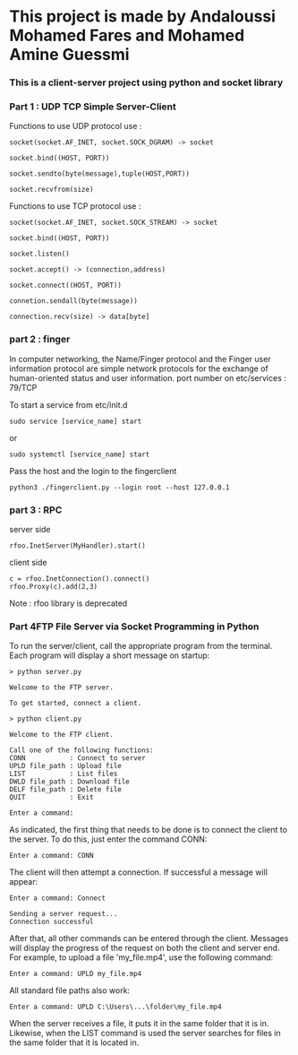 # This project is made by Andaloussi Mohamed Fares and Mohamed Amine Guessmi
### This is a client-server project using python and socket library 

### Part 1 : UDP TCP Simple Server-Client

Functions to use UDP protocol use : 

```
socket(socket.AF_INET, socket.SOCK_DGRAM) -> socket
```
```
socket.bind((HOST, PORT))
```
```
socket.sendto(byte(message),tuple(HOST,PORT))
```
```
socket.recvfrom(size)
```

Functions to use TCP protocol use :
```
socket(socket.AF_INET, socket.SOCK_STREAM) -> socket
```
```
socket.bind((HOST, PORT))
```
```
socket.listen()
```
```
socket.accept() -> (connection,address)
```
```
socket.connect((HOST, PORT))
```
```
connetion.sendall(byte(message))
```
```
connection.recv(size) -> data[byte]
```
### part 2 : finger 
In computer networking, the Name/Finger protocol and the Finger user information protocol are simple network protocols for the exchange of human-oriented status and user information.
port number on etc/services : 79/TCP

To start a service from etc/init.d 
```
sudo service [service_name] start 
``` 
or 
```
sudo systemctl [service_name] start 
```
Pass the host and the login to the fingerclient 
```
python3 ./fingerclient.py --login root --host 127.0.0.1
```
### part 3 : RPC 
server side 
```
rfoo.InetServer(MyHandler).start()
```
client side 
```
c = rfoo.InetConnection().connect()
rfoo.Proxy(c).add(2,3)
```
Note : rfoo library is deprecated 

### Part 4FTP File Server via Socket Programming in Python

To run the server/client, call the appropriate program from the terminal. Each program will display a short message on startup:
```
> python server.py

Welcome to the FTP server.

To get started, connect a client.
```
```
> python client.py

Welcome to the FTP client.

Call one of the following functions:
CONN           : Connect to server
UPLD file_path : Upload file
LIST           : List files
DWLD file_path : Download file
DELF file_path : Delete file
QUIT           : Exit

Enter a command:
```
As indicated, the first thing that needs to be done is to connect the client to the server. To do this, just enter the command CONN:
```
Enter a command: CONN
```
The client will then attempt a connection. If successful a message will appear:
```
Enter a command: Connect

Sending a server request...
Connection successful
```
After that, all other commands can be entered through the client. Messages will display the progress of the request on both the client and server end. For example, to upload a file 'my_file.mp4', use the following command:
```
Enter a command: UPLD my_file.mp4
```
All standard file paths also work:
```
Enter a command: UPLD C:\Users\...\folder\my_file.mp4
```

When the server receives a file, it puts it in the same folder that it is in. Likewise, when the LIST command is used the server searches for files in the same folder that it is located in.
